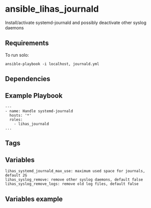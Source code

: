 # ansible_lihas_journald
Install/activate systemd-journald and possibly deactivate other syslog daemons

## Requirements

To run solo:
```
ansible-playbook -i localhost, journald.yml
```

## Dependencies

## Example Playbook

```
---
- name: Handle systemd-journald
  hosts: '*'
  roles:
    - lihas_journald
...
```
## Tags

## Variables
```
lihas_systemd_journald_max_use: maximum used space for journals, default 2G
lihas_syslog_remove: remove other syslog daemons, default false
lihas_syslog_remove_logs: remove old log files, default false
```

## Variables example
```
```
